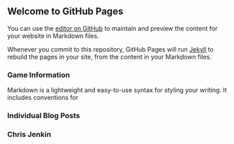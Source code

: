 ## Welcome to GitHub Pages

You can use the [editor on GitHub](https://github.com/jenkinchris11/BlogPost/edit/master/index.md) to maintain and preview the content for your website in Markdown files.

Whenever you commit to this repository, GitHub Pages will run [Jekyll](https://jekyllrb.com/) to rebuild the pages in your site, from the content in your Markdown files.

### Game Information

Markdown is a lightweight and easy-to-use syntax for styling your writing. It includes conventions for

### Individual Blog Posts


### Chris Jenkin
